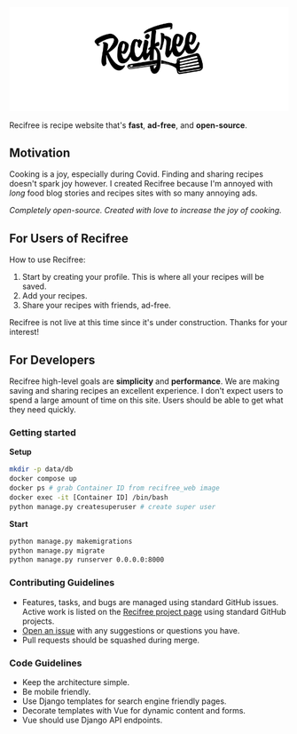![Recifree](recipes/static/images/logo-github.jpg)

Recifree is recipe website that's **fast**, **ad-free**, and **open-source**.

## Motivation

Cooking is a joy, especially during Covid. Finding and sharing recipes doesn't spark joy however. I 
created Recifree because I'm annoyed with *long* food blog stories and recipes sites with
so many annoying ads.

*Completely open-source. Created with love to increase the joy of cooking.*

## For Users of Recifree

How to use Recifree:
1. Start by creating your profile. This is where all your recipes will be saved.
1. Add your recipes.
1. Share your recipes with friends, ad-free.

Recifree is not live at this time since it's under construction. Thanks for your interest!

## For Developers

Recifree high-level goals are **simplicity** and **performance**. We are making saving
and sharing recipes an excellent experience. I don't expect users to spend a large amount 
of time on this site. Users should be able to get what they need quickly.

### Getting started

**Setup**
```bash
mkdir -p data/db
docker compose up
docker ps # grab Container ID from recifree_web image
docker exec -it [Container ID] /bin/bash
python manage.py createsuperuser # create super user
```

**Start**
```bash
python manage.py makemigrations
python manage.py migrate
python manage.py runserver 0.0.0.0:8000
```

### Contributing Guidelines

- Features, tasks, and bugs are managed using standard GitHub issues. Active work is listed
  on the [Recifree project page](https://github.com/buwilliams/recifree/projects/1) using standard
  GitHub projects.
- [Open an issue](https://github.com/buwilliams/recifree/issues/new) with any
  suggestions or questions you have.
- Pull requests should be squashed during merge.

### Code Guidelines

- Keep the architecture simple.
- Be mobile friendly.
- Use Django templates for search engine friendly pages. 
- Decorate templates with Vue for dynamic content and forms.
- Vue should use Django API endpoints.
